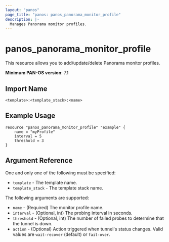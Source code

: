 ```yaml
---
layout: "panos"
page_title: "panos: panos_panorama_monitor_profile"
description: |-
  Manages Panorama monitor profiles.
---
```


# panos_panorama_monitor_profile

This resource allows you to add/update/delete Panorama monitor profiles.

**Minimum PAN-OS version**: 7.1

## Import Name

```
<template>:<template_stack>:<name>
```

## Example Usage

```hcl
resource "panos_panorama_monitor_profile" "example" {
    name = "myProfile"
    interval = 5
    threshold = 3
}
```

## Argument Reference

One and only one of the following must be specified:

* `template` - The template name.
* `template_stack` - The template stack name.

The following arguments are supported:

* `name` - (Required) The monitor profile name.
* `interval` - (Optional, int) The probing interval in seconds.
* `threshold` - (Optional, int) The number of failed probes to determine that
  the tunnel is down.
* `action` - (Optional) Action triggered when tunnel's status changes.  Valid values
  are `wait-recover` (default) or `fail-over`.
